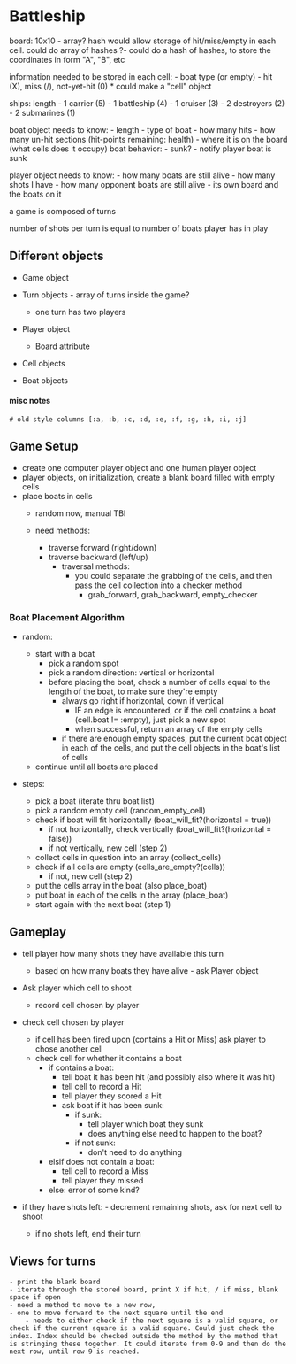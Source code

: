 # Battleship

board: 10x10 - array? hash would allow storage of hit/miss/empty in each cell. could do array of hashes
?- could do a hash of hashes, to store the coordinates in form "A", "B", etc

information needed to be stored in each cell: 
	- boat type (or empty)
	- hit (X), miss (/), not-yet-hit (0)
	* could make a "cell" object

ships: 					length
	- 1 carrier 		(5)
	- 1 battleship 	(4)
	- 1 cruiser 		(3)
	- 2 destroyers 	(2)
	- 2 submarines 	(1)

boat object needs to know:
	- length
	- type of boat
	- how many hits
	- how many un-hit sections (hit-points remaining: health)
	- where it is on the board (what cells does it occupy)
boat behavior: 
	- sunk? - notify player boat is sunk

player object needs to know: 
	- how many boats are still alive - how many shots I have
	- how many opponent boats are still alive
	- its own board and the boats on it

a game is composed of turns

number of shots per turn is equal to number of boats player has in play


## Different objects

* Game object

* Turn objects - array of turns inside the game?
	- one turn has two players

* Player object
	- Board attribute

* Cell objects

* Boat objects


#### misc notes

	# old style columns [:a, :b, :c, :d, :e, :f, :g, :h, :i, :j]


## Game Setup

* create one computer player object and one human player object
* player objects, on initialization, create a blank board filled with empty cells
* place boats in cells 
	* random now, manual TBI

	* need methods: 
		- traverse forward (right/down)
		- traverse backward (left/up)
			- traversal methods: 
				- you could separate the grabbing of the cells, and then pass the cell collection into a checker method
					- grab_forward, grab_backward, empty_checker


### Boat Placement Algorithm

* random:
	- start with a boat
		- pick a random spot
		- pick a random direction: vertical or horizontal
		- before placing the boat, check a number of cells equal to the length of the boat, to make sure they're empty
			- always go right if horizontal, down if vertical
				- IF an edge is encountered, or if the cell contains a boat (cell.boat != :empty), just pick a new spot
				- when successful, return an array of the empty cells
			- if there are enough empty spaces, put the current boat object in each of the cells, and put the cell objects in the boat's list of cells
	- continue until all boats are placed

* steps: 
	- pick a boat (iterate thru boat list)
	- pick a random empty cell (random_empty_cell)
	- check if boat will fit horizontally (boat_will_fit?(horizontal = true))
		- if not horizontally, check vertically (boat_will_fit?(horizontal = false))
		- if not vertically, new cell (step 2)
	- collect cells in question into an array (collect_cells)
	- check if all cells are empty (cells_are_empty?(cells))
		- if not, new cell (step 2)
	- put the cells array in the boat (also place_boat)
	- put boat in each of the cells in the array (place_boat)
	- start again with the next boat (step 1)


## Gameplay

* tell player how many shots they have available this turn
	- based on how many boats they have alive - ask Player object

* Ask player which cell to shoot
	- record cell chosen by player

* check cell chosen by player
	- if cell has been fired upon (contains a Hit or Miss) ask player to chose another cell
	- check cell for whether it contains a boat
		- if contains a boat:
			- tell boat it has been hit (and possibly also where it was hit)
			- tell cell to record a Hit
			- tell player they scored a Hit
			- ask boat if it has been sunk:
				- if sunk:
					- tell player which boat they sunk
					- does anything else need to happen to the boat?
				- if not sunk:
					- don't need to do anything
		- elsif does not contain a boat:
			- tell cell to record a Miss
			- tell player they missed
		- else: error of some kind?

* if they have shots left:
		- decrement remaining shots, ask for next cell to shoot
	- if no shots left, end their turn



## Views for turns

	- print the blank board
	- iterate through the stored board, print X if hit, / if miss, blank space if open
	- need a method to move to a new row, 
	- one to move forward to the next square until the end
		- needs to either check if the next square is a valid square, or check if the current square is a valid square. Could just check the index. Index should be checked outside the method by the method that is stringing these together. It could iterate from 0-9 and then do the next row, until row 9 is reached. 

























